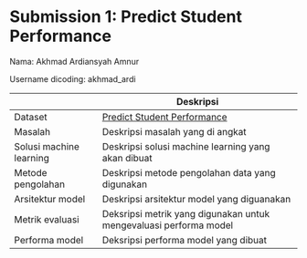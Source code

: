 # Submission 1: Predict Student Performance
Nama: Akhmad Ardiansyah Amnur

Username dicoding: akhmad_ardi

| | Deskripsi |
| ----------- | ----------- |
| Dataset | [Predict Student Performance](https://www.kaggle.com/datasets/stealthtechnologies/predict-student-performance-dataset) |
| Masalah | Deskripsi masalah yang di angkat |
| Solusi machine learning | Deskripsi solusi machine learning yang akan dibuat |
| Metode pengolahan | Deskripsi metode pengolahan data yang digunakan |
| Arsitektur model | Deskripsi arsitektur model yang diguanakan |
| Metrik evaluasi | Deksripsi metrik yang digunakan untuk mengevaluasi performa model |
| Performa model | Deksripsi performa model yang dibuat |